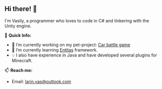 ## Hi there! 👋

I'm Vasily, a programmer who loves to code in C# and tinkering with the Unity engine. 

🚀 **Quick Info:**
- 🔭 I’m currently working on my pet-project: [Car battle game](https://github.com/larin-vas/project-car-battle-game)
- 🌱 I’m currently learning [Entitas](https://github.com/larin-vas/project-car-battle-game) framework.
- 💡 I also have experience in Java and have developed several plugins for Minecraft.

📫 **Reach me:**
- Email: [larin.vas@outlook.com](mailto:larin.vas@outlook.com)
